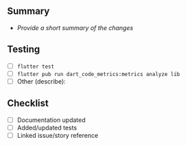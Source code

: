 ## Summary
- _Provide a short summary of the changes_

## Testing
- [ ] `flutter test`
- [ ] `flutter pub run dart_code_metrics:metrics analyze lib`
- [ ] Other (describe):

## Checklist
- [ ] Documentation updated
- [ ] Added/updated tests
- [ ] Linked issue/story reference

